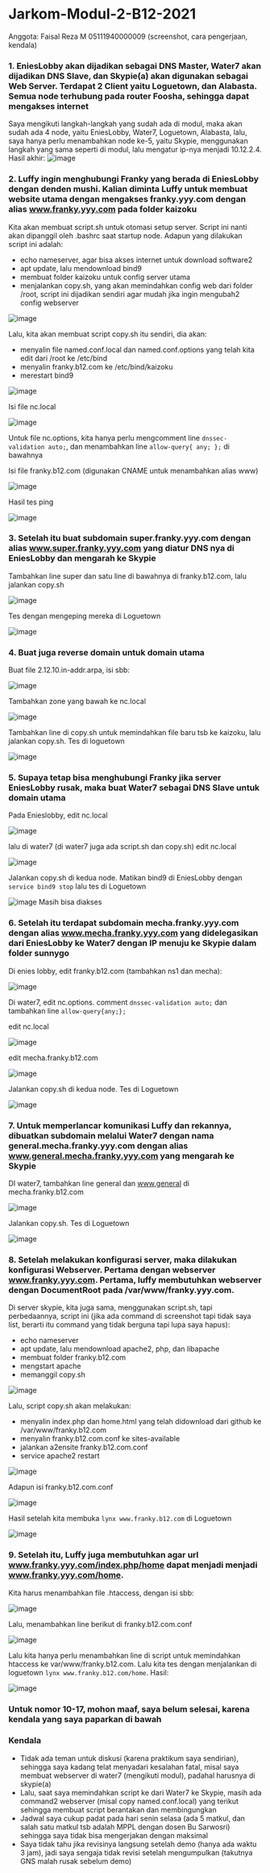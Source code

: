 # Jarkom-Modul-2-B12-2021

Anggota: Faisal Reza M 05111940000009 (screenshot, cara pengerjaan, kendala)

### 1. EniesLobby akan dijadikan sebagai DNS Master, Water7 akan dijadikan DNS Slave, dan Skypie(a) akan digunakan sebagai Web Server. Terdapat 2 Client yaitu Loguetown, dan Alabasta. Semua node terhubung pada router Foosha, sehingga dapat mengakses internet
Saya mengikuti langkah-langkah yang sudah ada di modul, maka akan sudah ada 4 node, yaitu EniesLobby, Water7, Loguetown, Alabasta, lalu, saya hanya perlu menambahkan node ke-5, yaitu Skypie, menggunakan langkah yang sama seperti di modul, lalu mengatur ip-nya menjadi 10.12.2.4. Hasil akhir:
![image](https://user-images.githubusercontent.com/11045113/139533712-42e28eac-eb39-4a16-a085-a49badcdfe29.png)

### 2. Luffy ingin menghubungi Franky yang berada di EniesLobby dengan denden mushi. Kalian diminta Luffy untuk membuat website utama dengan mengakses franky.yyy.com dengan alias www.franky.yyy.com pada folder kaizoku
Kita akan membuat script.sh untuk otomasi setup server. Script ini nanti akan dipanggil oleh .bashrc saat startup node. Adapun yang dilakukan script ini adalah:
  - echo nameserver, agar bisa akses internet untuk download software2
  - apt update, lalu mendownload bind9
  - membuat folder kaizoku untuk config server utama
  - menjalankan copy.sh, yang akan memindahkan config web dari folder /root, script ini dijadikan sendiri agar mudah jika ingin mengubah2 config webserver

![image](https://user-images.githubusercontent.com/11045113/139534173-18434be4-cd4d-41cc-92fc-914cc9254b84.png)
 
 Lalu, kita akan membuat script copy.sh itu sendiri, dia akan:
  - menyalin file named.conf.local dan named.conf.options yang telah kita edit dari /root ke /etc/bind
  - menyalin franky.b12.com ke /etc/bind/kaizoku
  - merestart bind9

![image](https://user-images.githubusercontent.com/11045113/139534460-c6e89e89-88c4-4485-9ccc-b09dadfae1a5.png)

Isi file nc.local

![image](https://user-images.githubusercontent.com/11045113/139534471-6f52f7d2-1f83-49f5-b1a7-6358403e9ddc.png)

Untuk file nc.options, kita hanya perlu mengcomment line `dnssec-validation auto;`, dan menambahkan line `allow-query{ any; };` di bawahnya

Isi file franky.b12.com (digunakan CNAME untuk menambahkan alias www)

![image](https://user-images.githubusercontent.com/11045113/139534596-ca9f00e4-87c5-4f80-9664-8e80e6747f1e.png)

Hasil tes ping

![image](https://user-images.githubusercontent.com/11045113/139534648-716430a6-78ea-4196-8bf3-29cfe31c999b.png)

### 3. Setelah itu buat subdomain super.franky.yyy.com dengan alias www.super.franky.yyy.com yang diatur DNS nya di EniesLobby dan mengarah ke Skypie
Tambahkan line super dan satu line di bawahnya di franky.b12.com, lalu jalankan copy.sh

![image](https://user-images.githubusercontent.com/11045113/139536956-ed9de9bb-b6e8-42ee-96a5-4221d4e5f036.png)

Tes dengan mengeping mereka di Loguetown

![image](https://user-images.githubusercontent.com/11045113/139536970-0be5b2e1-870f-4079-8c85-b7b257292c82.png)

### 4. Buat juga reverse domain untuk domain utama
Buat file 2.12.10.in-addr.arpa, isi sbb:

![image](https://user-images.githubusercontent.com/11045113/139537149-4b4a78ca-c366-481b-8c54-2ef9c4856c38.png)

Tambahkan zone yang bawah ke nc.local

![image](https://user-images.githubusercontent.com/11045113/139537174-37b55023-a0d5-4fc4-9ed5-ac46a1e59150.png)

Tambahkan line di copy.sh untuk memindahkan file baru tsb ke kaizoku, lalu jalankan copy.sh. Tes di loguetown

![image](https://user-images.githubusercontent.com/11045113/139537319-eaef8d48-7e1b-4ea5-9e09-8a6edf302f3f.png)

### 5. Supaya tetap bisa menghubungi Franky jika server EniesLobby rusak, maka buat Water7 sebagai DNS Slave untuk domain utama
Pada Enieslobby, edit nc.local

![image](https://user-images.githubusercontent.com/11045113/139537617-19d197b0-6286-4260-a16d-d353f4868ec0.png)

lalu di water7 (di water7 juga ada script.sh dan copy.sh) edit nc.local

![image](https://user-images.githubusercontent.com/11045113/139537638-4fe2ad2e-34f4-446a-bd97-8f3eec81de70.png)

Jalankan copy.sh di kedua node. Matikan bind9 di EniesLobby dengan `service bind9 stop` lalu tes di Loguetown

![image](https://user-images.githubusercontent.com/11045113/139537491-28f8294c-1550-4ae8-8c2c-c680b591b077.png)
Masih bisa diakses

### 6. Setelah itu terdapat subdomain mecha.franky.yyy.com dengan alias www.mecha.franky.yyy.com yang didelegasikan dari EniesLobby ke Water7 dengan IP menuju ke Skypie dalam folder sunnygo
Di enies lobby, edit franky.b12.com (tambahkan ns1 dan mecha):

![image](https://user-images.githubusercontent.com/11045113/139537837-83e683cc-d2c5-4460-a2ff-cd118bc75595.png)

Di water7, edit nc.options. comment `dnssec-validation auto;` dan tambahkan line `allow-query{any;};`

edit nc.local

![image](https://user-images.githubusercontent.com/11045113/139537811-d7fabf7d-6910-4b2a-b7ed-f4892a7663ec.png)

edit mecha.franky.b12.com

![image](https://user-images.githubusercontent.com/11045113/139537971-4ecdf7bc-07fc-42c9-936e-7a04ef8d0131.png)

Jalankan copy.sh di kedua node. Tes di Loguetown

![image](https://user-images.githubusercontent.com/11045113/139537385-946955e2-508d-4336-b2c3-1fbf5a0ba838.png)

### 7. Untuk memperlancar komunikasi Luffy dan rekannya, dibuatkan subdomain melalui Water7 dengan nama general.mecha.franky.yyy.com dengan alias www.general.mecha.franky.yyy.com yang mengarah ke Skypie
DI water7, tambahkan line general dan www.general di mecha.franky.b12.com

![image](https://user-images.githubusercontent.com/11045113/139538051-979ad4b8-7b29-4158-a05b-86ece3500bf0.png)

Jalankan copy.sh. Tes di Loguetown

![image](https://user-images.githubusercontent.com/11045113/139537443-dc55e62e-d72d-4056-9412-cc4fea0fca14.png)

### 8. Setelah melakukan konfigurasi server, maka dilakukan konfigurasi Webserver. Pertama dengan webserver www.franky.yyy.com. Pertama, luffy membutuhkan webserver dengan DocumentRoot pada /var/www/franky.yyy.com.
Di server skypie, kita juga sama, menggunakan script.sh, tapi perbedaannya, script ini (jika ada command di screenshot tapi tidak saya list, berarti itu command yang tidak berguna tapi lupa saya hapus):
  - echo nameserver
  - apt update, lalu mendownload apache2, php, dan libapache
  - membuat folder franky.b12.com
  - mengstart apache
  - memanggil copy.sh

![image](https://user-images.githubusercontent.com/11045113/139535201-836a4a82-0ef6-417f-b8b7-60a4a5e64e60.png)

Lalu, script copy.sh akan melakukan:
  - menyalin index.php dan home.html yang telah didownload dari github ke /var/www/franky.b12.com
  - menyalin franky.b12.com.conf ke sites-available
  - jalankan a2ensite franky.b12.com.conf
  - service apache2 restart

![image](https://user-images.githubusercontent.com/11045113/139536839-d459fabf-60bb-46eb-bef4-bf22805c1c7d.png)

Adapun isi franky.b12.com.conf

![image](https://user-images.githubusercontent.com/11045113/139535991-6f827cfb-b86f-4642-a921-745f56cb2bce.png)

Hasil setelah kita membuka `lynx www.franky.b12.com` di Loguetown

![image](https://user-images.githubusercontent.com/11045113/139536020-9bc4c8aa-d15f-4081-b6aa-44c3fbb376c0.png)

### 9. Setelah itu, Luffy juga membutuhkan agar url www.franky.yyy.com/index.php/home dapat menjadi menjadi www.franky.yyy.com/home.
Kita harus menambahkan file .htaccess, dengan isi sbb:

![image](https://user-images.githubusercontent.com/11045113/139536466-d26bf0d3-b06c-487d-acd0-a5d0f98799ea.png)

Lalu, menambahkan line berikut di franky.b12.com.conf

![image](https://user-images.githubusercontent.com/11045113/139536516-f2e6cd06-1f4d-4ddf-bfc2-242428b70ba5.png)

Lalu kita hanya perlu menambahkan line di script untuk memindahkan htaccess ke var/www/franky.b12.com. Lalu kita tes dengan menjalankan di loguetown `lynx www.franky.b12.com/home`. Hasil:

![image](https://user-images.githubusercontent.com/11045113/139536563-348d11a5-ca3b-41c6-a904-87a93f4eacbc.png)

### Untuk nomor 10-17, mohon maaf, saya belum selesai, karena kendala yang saya paparkan di bawah

### Kendala
 - Tidak ada teman untuk diskusi (karena praktikum saya sendirian), sehingga saya kadang telat menyadari kesalahan fatal, misal saya membuat webserver di water7 (mengikuti modul), padahal harusnya di skypie(a)
 - Lalu, saat saya memindahkan script ke dari Water7 ke Skypie, masih ada command2 webserver (misal copy named.conf.local) yang terikut sehingga membuat script berantakan dan membingungkan
 - Jadwal saya cukup padat pada hari senin selasa (ada 5 matkul, dan salah satu matkul tsb adalah MPPL dengan dosen Bu Sarwosri) sehingga saya tidak bisa mengerjakan dengan maksimal
 - Saya tidak tahu jika revisinya langsung setelah demo (hanya ada waktu 3 jam), jadi saya sengaja tidak revisi setelah mengumpulkan (takutnya GNS malah rusak sebelum demo)
